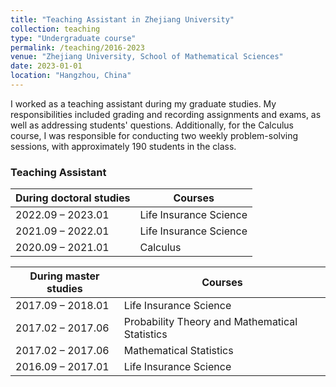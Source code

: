 ```yaml
---
title: "Teaching Assistant in Zhejiang University"
collection: teaching
type: "Undergraduate course"
permalink: /teaching/2016-2023
venue: "Zhejiang University, School of Mathematical Sciences"
date: 2023-01-01
location: "Hangzhou, China"
---
```


I worked as a teaching assistant during my graduate studies. My responsibilities included grading and recording assignments and exams, as well as addressing students' questions. Additionally, for the Calculus course, I was responsible for conducting two weekly problem-solving sessions, with approximately 190 students in the class.


### Teaching Assistant
| During doctoral studies  | Courses |                                                              
| ------------------- | ------ | 
| 2022.09 – 2023.01   | Life Insurance Science  |  
| 2021.09 – 2022.01   | Life Insurance Science  |  
| 2020.09 – 2021.01   | Calculus   |  

| During master studies   | Courses |                                                              
| ------------------- | ------ | 
| 2017.09 – 2018.01  | Life Insurance Science  | 
| 2017.02 – 2017.06  | Probability Theory and Mathematical Statistics  | 
| 2017.02 – 2017.06  | Mathematical Statistics  | 
| 2016.09 – 2017.01   | Life Insurance Science  |  
